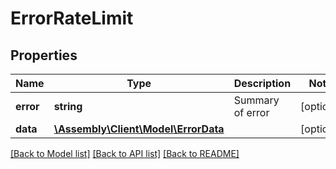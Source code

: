 # ErrorRateLimit

## Properties
Name | Type | Description | Notes
------------ | ------------- | ------------- | -------------
**error** | **string** | Summary of error | [optional] 
**data** | [**\Assembly\Client\Model\ErrorData**](ErrorData.md) |  | [optional] 

[[Back to Model list]](../README.md#documentation-for-models) [[Back to API list]](../README.md#documentation-for-api-endpoints) [[Back to README]](../README.md)


